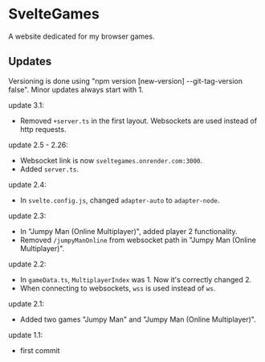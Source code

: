 # SvelteGames

A website dedicated for my browser games.

## Updates

Versioning is done using "npm version [new-version] --git-tag-version false".
Minor updates always start with 1.

update 3.1:
- Removed `+server.ts` in the first layout. Websockets are used instead of http requests.

update 2.5 - 2.26:
- Websocket link is now `sveltegames.onrender.com:3000`.
- Added `server.ts`.

update 2.4:
- In `svelte.config.js`, changed `adapter-auto` to `adapter-node`.

update 2.3:
- In "Jumpy Man (Online Multiplayer)", added player 2 functionality.
- Removed `/jumpyManOnline` from websocket path in "Jumpy Man (Online Multiplayer)".

update 2.2:
- In `gameData.ts`, `MultiplayerIndex` was 1. Now it's correctly changed 2.
- When connecting to websockets, `wss` is used instead of `ws`.

update 2.1:
- Added two games "Jumpy Man" and "Jumpy Man (Online Multiplayer)".

update 1.1:
- first commit